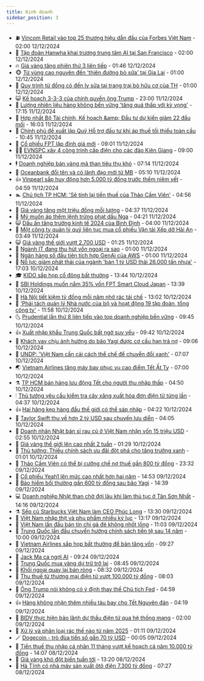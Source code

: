 ```yaml
---
title: Kinh doanh
sidebar_position: 3
---
```


<!-- vnexpress-kinh-doanh:START -->
- ⛽️ [Vincom Retail vào top 25 thương hiệu dẫn đầu của Forbes Việt Nam](https://vnexpress.net/vincom-retail-vao-top-25-thuong-hieu-dan-dau-cua-forbes-viet-nam-4826563.html) - 02:00 12/12/2024
- 🐲 [Tập đoàn Hanwha khai trương trung tâm AI tại San Francisco](https://vnexpress.net/tap-doan-hanwha-khai-truong-trung-tam-ai-tai-san-francisco-4826482.html) - 02:00 12/12/2024
- 🔥 [Giá vàng tăng phiên thứ 3 liên tiếp](https://vnexpress.net/gia-vang-tang-phien-thu-3-lien-tiep-4826788.html) - 01:46 12/12/2024
- 🐵 [Từ vùng cao nguyên đến &#39;thiên đường bò sữa&#39; tại Gia Lai](https://vnexpress.net/tu-vung-cao-nguyen-den-thien-duong-bo-sua-tai-gia-lai-4826637.html) - 01:00 12/12/2024
- 🦅 [Quy trình từ đồng cỏ đến ly sữa tại trang trại bò hữu cơ của TH](https://vnexpress.net/quy-trinh-tu-dong-co-den-ly-sua-tai-trang-trai-bo-huu-co-cua-th-4825734.html) - 01:00 12/12/2024
- 😺 [Kế hoạch 3-3-3 của chính quyền ông Trump](https://vnexpress.net/ke-hoach-3-3-3-cua-chinh-quyen-ong-trump-4826058.html) - 23:00 11/12/2024
- 🤩 [Lượng nhiên liệu hàng không bền vững &#39;tăng quá thấp với kỳ vọng&#39;](https://vnexpress.net/luong-nhien-lieu-hang-khong-ben-vung-tang-qua-thap-voi-ky-vong-4826573.html) - 17:15 11/12/2024
- 🌮 [Hợp nhất Bộ Tài chính, Kế hoạch &amp;amp; Đầu tư dự kiến giảm 22 đầu mối](https://vnexpress.net/hop-nhat-hai-bo-tai-chinh-ke-hoach-va-dau-tu-4826723.html) - 16:03 11/12/2024
- 🧰 [Chính phủ đề xuất lập Quỹ Hỗ trợ đầu tư khi áp thuế tối thiểu toàn cầu](https://vnexpress.net/chinh-phu-de-xuat-lap-quy-ho-tro-dau-tu-khi-ap-thue-toi-thieu-toan-cau-4826651.html) - 10:45 11/12/2024
- 🤔 [Cổ phiếu FPT lập đỉnh giá mới](https://vnexpress.net/chung-khoan-hom-nay-11-12-co-phieu-fpt-lap-dinh-gia-moi-4826610.html) - 09:01 11/12/2024
- 🧑‍💻 [EVNSPC xây 4 công trình cấp điện cho các đảo Kiên Giang](https://vnexpress.net/evnspc-xay-4-cong-trinh-cap-dien-cho-cac-dao-kien-giang-4826612.html) - 09:00 11/12/2024
- 🕴 [Doanh nghiệp bán vàng mã than tiêu thụ khó](https://vnexpress.net/doanh-nghiep-ban-vang-ma-than-tieu-thu-kho-4826435.html) - 07:14 11/12/2024
- 🦩 [Oceanbank đổi tên và có lãnh đạo mới từ MB](https://vnexpress.net/oceanbank-sap-doi-ten-va-co-lanh-dao-moi-tu-mb-4826481.html) - 05:10 11/12/2024
- 👍 [Vinpearl sắp huy động hơn 5.000 tỷ đồng trước thềm niêm yết](https://vnexpress.net/vinpearl-sap-huy-dong-hon-5-000-ty-dong-truoc-them-niem-yet-4826470.html) - 04:59 11/12/2024
- 🏊 [Chủ tịch TP HCM: &#39;Sẽ tính lại tiền thuế của Thảo Cầm Viên&#39;](https://vnexpress.net/chu-tich-tp-hcm-se-tinh-lai-tien-thue-cua-thao-cam-vien-4826474.html) - 04:56 11/12/2024
- 🤡 [Giá vàng tăng một triệu đồng mỗi lượng](https://vnexpress.net/gia-vang-tang-trieu-dong-mot-luong-4826445.html) - 04:37 11/12/2024
- 👀 [Mỹ muốn áp thêm lệnh trừng phạt dầu Nga](https://vnexpress.net/my-muon-ap-them-lenh-trung-phat-dau-nga-4826322.html) - 04:21 11/12/2024
- 😺 [Dấu ấn tăng trưởng kinh tế 2024 của Bình Định](https://vnexpress.net/dau-an-tang-truong-kinh-te-2024-cua-binh-dinh-4823770.html) - 04:00 11/12/2024
- 🦣 [Một công ty quản lý quỹ liên tục mua cổ phiếu Vận tải Xếp dỡ Hải An](https://vnexpress.net/mot-cong-ty-quan-ly-quy-lien-tuc-mua-co-phieu-van-tai-xep-do-hai-an-4826387.html) - 03:49 11/12/2024
- 😺 [Giá vàng thế giới vượt 2.700 USD](https://vnexpress.net/gia-vang-the-gioi-vuot-2-700-usd-4826323.html) - 01:25 11/12/2024
- 💼 [Ngành IT đang thu hút vốn ngoại ra sao](https://vnexpress.net/nganh-it-dang-thu-hut-von-ngoai-ra-sao-4824811.html) - 01:00 11/12/2024
- 🤗 [Ngân hàng số đầu tiên tích hợp GenAi của AWS](https://vnexpress.net/ngan-hang-so-dau-tien-tich-hop-genai-cua-aws-4826287.html) - 01:00 11/12/2024
- 👀 [Nỗ lực giảm phát thải của ngành &#39;bán 1 tỷ USD thải 26.000 tấn nhựa&#39;](https://vnexpress.net/no-luc-giam-phat-thai-cua-nganh-ban-1-ty-usd-thai-26-000-tan-nhua-4822645.html) - 17:03 10/12/2024
- 🎓 [KIDO sắp họp cổ đông bất thường](https://vnexpress.net/kido-sap-hop-co-dong-bat-thuong-4826124.html) - 13:44 10/12/2024
- 🗽 [SBI Holdings muốn nắm 35% vốn FPT Smart Cloud Japan](https://vnexpress.net/sbi-holdings-muon-nam-35-von-fpt-smart-cloud-japan-4826245.html) - 13:39 10/12/2024
- 🚀 [Hà Nội tiết kiệm tỷ đồng mỗi năm nhờ rác tái chế](https://vnexpress.net/ha-noi-tiet-kiem-ty-dong-moi-nam-nho-rac-tai-che-4826238.html) - 13:02 10/12/2024
- 🤗 [&#39;Phải tách quản lý Nhà nước của bộ và hoạt động 19 tập đoàn, tổng công ty&#39;](https://vnexpress.net/pho-thu-tuong-phai-tach-quan-ly-nha-nuoc-cua-bo-va-hoat-dong-19-tap-doan-tong-cong-ty-4826222.html) - 11:58 10/12/2024
- 🌜 [Prudential lần thứ 8 liên tiếp vào top doanh nghiệp bền vững](https://vnexpress.net/prudential-lan-thu-8-lien-tiep-vao-top-doanh-nghiep-ben-vung-4826172.html) - 09:45 10/12/2024
- 👍 [Xuất nhập khẩu Trung Quốc bất ngờ suy yếu](https://vnexpress.net/xuat-nhap-khau-trung-quoc-bat-ngo-suy-yeu-4826121.html) - 09:42 10/12/2024
- 🤖 [Khách vay chịu ảnh hưởng do bão Yagi được cơ cấu hạn trả nợ](https://vnexpress.net/khach-vay-chiu-anh-huong-do-bao-yagi-duoc-co-cau-han-tra-no-4826108.html) - 09:06 10/12/2024
- 🫣 [UNDP: &#39;Việt Nam cần cải cách thể chế để chuyển đổi xanh&#39;](https://vnexpress.net/undp-viet-nam-can-cai-cach-the-che-de-chuyen-doi-xanh-4826055.html) - 07:07 10/12/2024
- 🌏 [Vietnam Airlines tăng máy bay phục vụ cao điểm Tết Ất Tỵ](https://vnexpress.net/vietnam-airlines-tang-may-bay-phuc-vu-cao-diem-tet-at-ty-4826007.html) - 07:00 10/12/2024
- ⚗️ [TP HCM bán hàng lưu động Tết cho người thu nhập thấp](https://vnexpress.net/tp-hcm-ban-hang-luu-dong-tet-cho-nguoi-thu-nhap-thap-4825958.html) - 04:50 10/12/2024
- 🕯 [Thủ tướng yêu cầu kiểm tra cây xăng xuất hóa đơn điện tử từng lần](https://vnexpress.net/thu-tuong-yeu-cau-kiem-tra-cay-xang-xuat-hoa-don-dien-tu-tung-lan-4825021.html) - 04:37 10/12/2024
- 👍 [Hai hãng kẹo hàng đầu thế giới có thể sáp nhập](https://vnexpress.net/hai-hang-keo-hang-dau-the-gioi-co-the-sap-nhap-4825998.html) - 04:22 10/12/2024
- 🤠 [Taylor Swift thu về hơn 2 tỷ USD sau chuyến lưu diễn](https://vnexpress.net/taylor-swift-thu-ve-hon-2-ty-usd-sau-chuyen-luu-dien-4825966.html) - 04:05 10/12/2024
- 🌊 [Doanh nhân Nhật bán sỉ rau củ ở Việt Nam nhận vốn 15 triệu USD](https://vnexpress.net/doanh-nhan-nhat-ban-si-rau-cu-o-viet-nam-nhan-von-15-trieu-usd-4825768.html) - 02:55 10/12/2024
- 🌈 [Giá vàng thế giới lên cao nhất 2 tuần](https://vnexpress.net/gia-vang-the-gioi-len-cao-nhat-2-tuan-4825860.html) - 01:29 10/12/2024
- 🥳 [Thủ tướng: Thiếu chính sách ưu đãi đột phá cho tăng trưởng xanh](https://vnexpress.net/thu-tuong-thieu-chinh-sach-uu-dai-dot-pha-cho-tang-truong-xanh-4825855.html) - 01:01 10/12/2024
- 🐻 [Thảo Cầm Viên có thể bị cưỡng chế nợ thuế gần 800 tỷ đồng](https://vnexpress.net/thao-cam-vien-co-the-bi-cuong-che-no-thue-gan-800-ty-dong-4825723.html) - 23:32 09/12/2024
- 💫 [Cổ phiếu Yeah1 lên mức cao nhất hơn hai năm](https://vnexpress.net/co-phieu-yeah1-len-muc-cao-nhat-hon-hai-nam-4825794.html) - 14:53 09/12/2024
- 🤩 [Bảo hiểm bồi thường gần 600 tỷ đồng sau bão Yagi](https://vnexpress.net/bao-hiem-boi-thuong-gan-600-ty-dong-sau-bao-yagi-4825739.html) - 14:39 09/12/2024
- 💻 [Doanh nghiệp Nhật than chờ đợi lâu khi làm thủ tục ở Tân Sơn Nhất](https://vnexpress.net/doanh-nghiep-nhat-than-cho-doi-lau-khi-lam-thu-tuc-o-tan-son-nhat-4825694.html) - 14:16 09/12/2024
- ⚗️ [Sếp cũ Starbucks Việt Nam làm CEO Phúc Long](https://vnexpress.net/sep-cu-starbucks-viet-nam-lam-ceo-phuc-long-4825799.html) - 13:30 09/12/2024
- 🌈 [Việt Nam nhập thịt và phụ phẩm nhiều kỷ lục](https://vnexpress.net/viet-nam-nhap-thit-va-phu-pham-nhieu-ky-luc-4825702.html) - 13:17 09/12/2024
- 🌝 [Việt Nam lần đầu bán tín chỉ gà đẻ không nhốt lồng](https://vnexpress.net/viet-nam-lan-dau-ban-tin-chi-ga-de-khong-nhot-long-4825753.html) - 11:03 09/12/2024
- 🥸 [Trung Quốc lần đầu chuyển hướng chính sách tiền tệ sau 14 năm](https://vnexpress.net/trung-quoc-lan-dau-chuyen-huong-chinh-sach-tien-te-sau-14-nam-4825724.html) - 10:00 09/12/2024
- 🦆 [Vietnam Airlines sắp họp bất thường để bàn tăng vốn](https://vnexpress.net/vietnam-airlines-sap-hop-bat-thuong-de-ban-tang-von-4825695.html) - 09:27 09/12/2024
- 🌋 [Jack Ma ca ngợi AI](https://vnexpress.net/jack-ma-ca-ngoi-ai-4825671.html) - 09:24 09/12/2024
- 🦍 [Trung Quốc mua vàng dự trữ trở lại](https://vnexpress.net/trung-quoc-mua-vang-du-tru-tro-lai-4825634.html) - 08:45 09/12/2024
- 🤔 [Khối ngoại quay lại bán ròng](https://vnexpress.net/chung-khoan-hom-nay-9-12-khoi-ngoai-tro-lai-ban-rong-4825688.html) - 08:32 09/12/2024
- 🧰 [Thu thuế từ thương mại điện tử vượt 100.000 tỷ đồng](https://vnexpress.net/thu-thue-tu-thuong-mai-dien-tu-vuot-100-000-ty-dong-4825365.html) - 08:03 09/12/2024
- 🌝 [Ông Trump nói không có ý định thay thế Chủ tịch Fed](https://vnexpress.net/ong-trump-noi-khong-co-y-dinh-thay-the-chu-tich-fed-4825491.html) - 04:59 09/12/2024
- 👍 [Hàng không nhận thêm nhiều tàu bay cho Tết Nguyên đán](https://vnexpress.net/hang-khong-nhan-them-nhieu-tau-bay-cho-tet-nguyen-dan-4825505.html) - 04:19 09/12/2024
- 🗽 [BIDV thực hiện bảo lãnh dự thầu điện tử qua hệ thống mạng](https://vnexpress.net/bidv-thuc-hien-bao-lanh-du-thau-dien-tu-qua-he-thong-mang-4824522.html) - 02:00 09/12/2024
- 🐎 [Xử lý và phân loại rác thế nào từ năm 2025](https://vnexpress.net/xu-ly-va-phan-loai-rac-the-nao-tu-nam-2025-4818453.html) - 01:11 09/12/2024
- 🪄 [Dogecoin - trò đùa tiền số gần 70 tỷ USD](https://vnexpress.net/dogecoin-tro-dua-tien-so-gan-70-ty-usd-4825298.html) - 00:05 09/12/2024
- 🎊 [Tiền thuế thu nhập cá nhân 11 tháng vượt kế hoạch cả năm 10.000 tỷ đồng](https://vnexpress.net/tien-thue-thu-nhap-ca-nhan-11-thang-vuot-ke-hoach-ca-nam-10-000-ty-dong-4825364.html) - 14:07 08/12/2024
- 🗽 [Giá vàng khó đột biến tuần tới](https://vnexpress.net/gia-vang-kho-dot-bien-tuan-toi-4825288.html) - 13:20 08/12/2024
- 🦩 [Hà Tĩnh có nhà máy sản xuất ôtô điện 7.300 tỷ đồng](https://vnexpress.net/ha-tinh-co-nha-may-san-xuat-oto-dien-7-300-ty-dong-4825185.html) - 07:27 08/12/2024<!-- vnexpress-kinh-doanh:END -->
